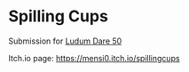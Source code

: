# Spilling Cups
Submission for <a href="https://ldjam.com/events/ludum-dare/50">Ludum Dare 50</a>

Itch.io page: https://mensi0.itch.io/spillingcups
 

